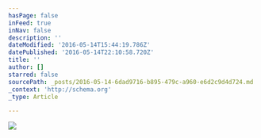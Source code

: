 ```yaml
---
hasPage: false
inFeed: true
inNav: false
description: ''
dateModified: '2016-05-14T15:44:19.786Z'
datePublished: '2016-05-14T22:10:58.720Z'
title: ''
author: []
starred: false
sourcePath: _posts/2016-05-14-6dad9716-b895-479c-a960-e6d2c9d4d724.md
_context: 'http://schema.org'
_type: Article

---
```

![](https://the-grid-user-content.s3-us-west-2.amazonaws.com/b4736484-f533-4506-b074-8a539cee51c1.jpg)